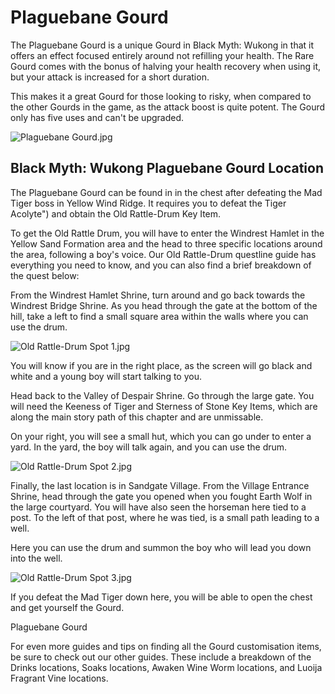 # Plaguebane Gourd

The Plaguebane Gourd is a unique Gourd in Black Myth: Wukong in that it offers an effect focused entirely around not refilling your health. The Rare Gourd comes with the bonus of halving your health recovery when using it, but your attack is increased for a short duration. 

This makes it a great Gourd for those looking to  risky, when compared to the other Gourds in the game, as the attack boost is quite potent. The Gourd only has five uses and can't be upgraded. 

![Plaguebane Gourd.jpg](https://oyster.ignimgs.com/mediawiki/apis.ign.com/black-myth-wukong/5/58/Plaguebane_Gourd.jpg)

## Black Myth: Wukong Plaguebane Gourd Location

The Plaguebane Gourd can be found in in the chest after defeating the Mad Tiger boss in Yellow Wind Ridge. It requires you to defeat the Tiger Acolyte") and obtain the Old Rattle-Drum Key Item. 

To get the Old Rattle Drum, you will have to enter the Windrest Hamlet in the Yellow Sand Formation area and the head to three specific locations around the area, following a boy's voice. Our Old Rattle-Drum questline guide has everything you need to know, and you can also find a brief breakdown of the quest below: 

From the Windrest Hamlet Shrine, turn around and go back towards the Windrest Bridge Shrine. As you head through the gate at the bottom of the hill, take a left to find a small square area within the walls where you can use the drum. 

![Old Rattle-Drum Spot 1.jpg](https://oyster.ignimgs.com/mediawiki/apis.ign.com/black-myth-wukong/7/7f/Old_Rattle-Drum_Spot_1.jpg)

You will know if you are in the right place, as the screen will go black and white and a young boy will start talking to you. 

Head back to the Valley of Despair Shrine. Go through the large gate. You will need the Keeness of Tiger and Sterness of Stone Key Items, which are along the main story path of this chapter and are unmissable. 

On your right, you will see a small hut, which you can go under to enter a yard. In the yard, the boy will talk again, and you can use the drum. 

![Old Rattle-Drum Spot 2.jpg](https://oyster.ignimgs.com/mediawiki/apis.ign.com/black-myth-wukong/1/1c/Old_Rattle-Drum_Spot_2.jpg)

Finally, the last location is in Sandgate Village. From the Village Entrance Shrine, head through the gate you opened when you fought Earth Wolf in the large courtyard. You will have also seen the horseman here tied to a post. To the left of that post, where he was tied, is a small path leading to a well. 

Here you can use the drum and summon the boy who will lead you down into the well. 

![Old Rattle-Drum Spot 3.jpg](https://oyster.ignimgs.com/mediawiki/apis.ign.com/black-myth-wukong/9/91/Old_Rattle-Drum_Spot_3.jpg)

If you defeat the Mad Tiger down here, you will be able to open the chest and get yourself the Gourd. 

Plaguebane Gourd

For even more guides and tips on finding all the Gourd customisation items, be sure to check out our other guides. These include a breakdown of the Drinks locations, Soaks locations, Awaken Wine Worm locations, and Luoija Fragrant Vine locations.